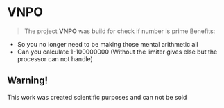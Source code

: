 # VNPO
 

> The project **VNPO** was build for check if number is prime
Benefits:
 
- So you no longer need to be making those mental arithmetic all
- Can you calculate 1-100000000 (Without the limiter gives else but the processor can not handle)

## Warning! ##
This work was created scientific purposes and can not be sold
 

